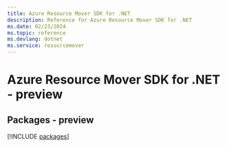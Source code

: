 ```yaml
---
title: Azure Resource Mover SDK for .NET
description: Reference for Azure Resource Mover SDK for .NET
ms.date: 02/23/2024
ms.topic: reference
ms.devlang: dotnet
ms.service: resourcemover
---
```

# Azure Resource Mover SDK for .NET - preview
## Packages - preview
[!INCLUDE [packages](resource-mover-index.md)]